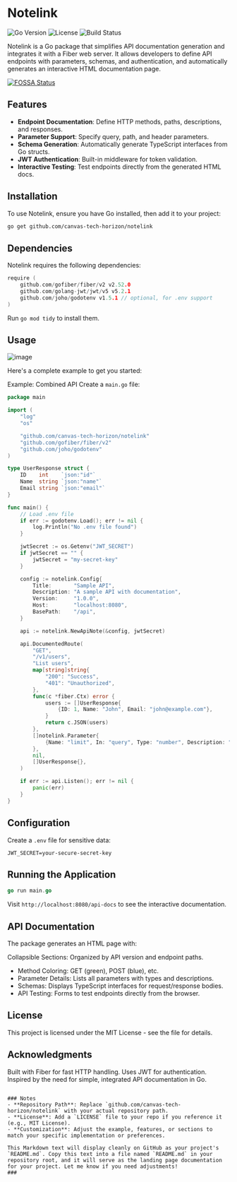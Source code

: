 # Notelink

![Go Version](https://img.shields.io/badge/Go-1.21+-00ADD8.svg)
![License](https://img.shields.io/badge/License-MIT-green.svg)
![Build Status](https://img.shields.io/badge/Build-Passing-brightgreen.svg)

Notelink is a Go package that simplifies API documentation generation and integrates it with a Fiber web server. It allows developers to define API endpoints with parameters, schemas, and authentication, and automatically generates an interactive HTML documentation page.

[![FOSSA Status](https://app.fossa.com/api/projects/git%2Bgithub.com%2Fcanvas-tech-horizon%2Fnotelink.svg?type=large&issueType=license)](https://app.fossa.com/projects/git%2Bgithub.com%2Fcanvas-tech-horizon%2Fnotelink?ref=badge_large&issueType=license)

## Features

- **Endpoint Documentation**: Define HTTP methods, paths, descriptions, and responses.
- **Parameter Support**: Specify query, path, and header parameters.
- **Schema Generation**: Automatically generate TypeScript interfaces from Go structs.
- **JWT Authentication**: Built-in middleware for token validation.
- **Interactive Testing**: Test endpoints directly from the generated HTML docs.

## Installation

To use Notelink, ensure you have Go installed, then add it to your project:

```bash
go get github.com/canvas-tech-horizon/notelink
```
## Dependencies
Notelink requires the following dependencies:
```go
require (
    github.com/gofiber/fiber/v2 v2.52.0
    github.com/golang-jwt/jwt/v5 v5.2.1
    github.com/joho/godotenv v1.5.1 // optional, for .env support
)
```
Run `go mod tidy` to install them.

## Usage
![image](https://github.com/user-attachments/assets/6d044c06-b0a6-4081-99f6-c213d452ed2e)

Here's a complete example to get you started:

Example: Combined API
Create a `main.go` file:
```go
package main

import (
	"log"
	"os"

	"github.com/canvas-tech-horizon/notelink"
	"github.com/gofiber/fiber/v2"
	"github.com/joho/godotenv"
)

type UserResponse struct {
	ID    int    `json:"id"`
	Name  string `json:"name"`
	Email string `json:"email"`
}

func main() {
	// Load .env file
	if err := godotenv.Load(); err != nil {
		log.Println("No .env file found")
	}

	jwtSecret := os.Getenv("JWT_SECRET")
	if jwtSecret == "" {
		jwtSecret = "my-secret-key"
	}

	config := notelink.Config{
		Title:       "Sample API",
		Description: "A sample API with documentation",
		Version:     "1.0.0",
		Host:        "localhost:8080",
		BasePath:    "/api",
	}

	api := notelink.NewApiNote(&config, jwtSecret)

	api.DocumentedRoute(
		"GET",
		"/v1/users",
		"List users",
		map[string]string{
			"200": "Success",
			"401": "Unauthorized",
		},
		func(c *fiber.Ctx) error {
			users := []UserResponse{
				{ID: 1, Name: "John", Email: "john@example.com"},
			}
			return c.JSON(users)
		},
		[]notelink.Parameter{
			{Name: "limit", In: "query", Type: "number", Description: "Max users", Required: false},
		},
		nil,
		[]UserResponse{},
	)

	if err := api.Listen(); err != nil {
		panic(err)
	}
}
```

## Configuration
Create a `.env` file for sensitive data:
```text
JWT_SECRET=your-secure-secret-key
```
## Running the Application
```go
go run main.go
```
Visit `http://localhost:8080/api-docs` to see the interactive documentation.

## API Documentation
The package generates an HTML page with:

Collapsible Sections: Organized by API version and endpoint paths.
- Method Coloring: GET (green), POST (blue), etc.
- Parameter Details: Lists all parameters with types and descriptions.
- Schemas: Displays TypeScript interfaces for request/response bodies.
- API Testing: Forms to test endpoints directly from the browser.

## License
This project is licensed under the MIT License - see the  file for details.

## Acknowledgments
Built with Fiber for fast HTTP handling.
Uses JWT for authentication.
Inspired by the need for simple, integrated API documentation in Go.
```text

### Notes
- **Repository Path**: Replace `github.com/canvas-tech-horizon/notelink` with your actual repository path.
- **License**: Add a `LICENSE` file to your repo if you reference it (e.g., MIT License).
- **Customization**: Adjust the example, features, or sections to match your specific implementation or preferences.

This Markdown text will display cleanly on GitHub as your project's `README.md`. Copy this text into a file named `README.md` in your repository root, and it will serve as the landing page documentation for your project. Let me know if you need adjustments!
###
```

